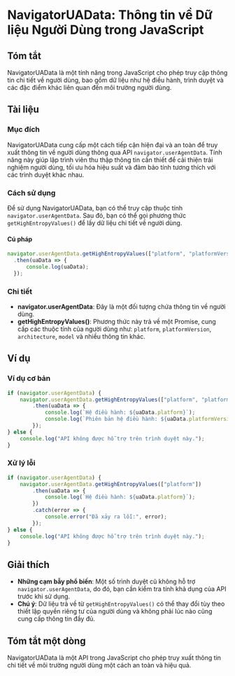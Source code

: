 <!--
Meta Description: # NavigatorUAData: Thông tin về Dữ liệu Người Dùng trong JavaScript ## Tóm tắt NavigatorUAData là một tính năng trong JavaScript cho phép truy cập thô...
Meta Keywords: người, dùng, thông, navigator, useragentdata
-->

# NavigatorUAData: Thông tin về Dữ liệu Người Dùng trong JavaScript

## Tóm tắt
NavigatorUAData là một tính năng trong JavaScript cho phép truy cập thông tin chi tiết về người dùng, bao gồm dữ liệu như hệ điều hành, trình duyệt và các đặc điểm khác liên quan đến môi trường người dùng.

## Tài liệu
### Mục đích
NavigatorUAData cung cấp một cách tiếp cận hiện đại và an toàn để truy xuất thông tin về người dùng thông qua API `navigator.userAgentData`. Tính năng này giúp lập trình viên thu thập thông tin cần thiết để cải thiện trải nghiệm người dùng, tối ưu hóa hiệu suất và đảm bảo tính tương thích với các trình duyệt khác nhau.

### Cách sử dụng
Để sử dụng NavigatorUAData, bạn có thể truy cập thuộc tính `navigator.userAgentData`. Sau đó, bạn có thể gọi phương thức `getHighEntropyValues()` để lấy dữ liệu chi tiết về người dùng.

#### Cú pháp
```javascript
navigator.userAgentData.getHighEntropyValues(["platform", "platformVersion", "architecture", "model"])
  .then(uaData => {
      console.log(uaData);
  });
```

### Chi tiết
- **navigator.userAgentData**: Đây là một đối tượng chứa thông tin về người dùng.
- **getHighEntropyValues()**: Phương thức này trả về một Promise, cung cấp các thuộc tính của người dùng như: `platform`, `platformVersion`, `architecture`, `model` và nhiều thông tin khác.

## Ví dụ
### Ví dụ cơ bản
```javascript
if (navigator.userAgentData) {
    navigator.userAgentData.getHighEntropyValues(["platform", "platformVersion"])
        .then(uaData => {
            console.log(`Hệ điều hành: ${uaData.platform}`);
            console.log(`Phiên bản hệ điều hành: ${uaData.platformVersion}`);
        });
} else {
    console.log("API không được hỗ trợ trên trình duyệt này.");
}
```

### Xử lý lỗi
```javascript
if (navigator.userAgentData) {
    navigator.userAgentData.getHighEntropyValues(["platform"])
        .then(uaData => {
            console.log(`Hệ điều hành: ${uaData.platform}`);
        })
        .catch(error => {
            console.error("Đã xảy ra lỗi:", error);
        });
} else {
    console.log("API không được hỗ trợ trên trình duyệt này.");
}
```

## Giải thích
- **Những cạm bẫy phổ biến**: Một số trình duyệt cũ không hỗ trợ `navigator.userAgentData`, do đó, bạn cần kiểm tra tính khả dụng của API trước khi sử dụng.
- **Chú ý**: Dữ liệu trả về từ `getHighEntropyValues()` có thể thay đổi tùy theo thiết lập quyền riêng tư của người dùng và không phải lúc nào cũng cung cấp thông tin đầy đủ.

## Tóm tắt một dòng
NavigatorUAData là một API trong JavaScript cho phép truy xuất thông tin chi tiết về môi trường người dùng một cách an toàn và hiệu quả.